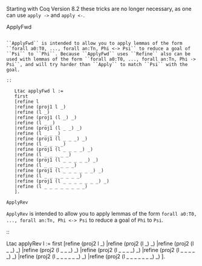 Starting with Coq Version 8.2 these tricks are no longer necessary, as one can use ``apply ->`` and ``apply <-``.

ApplyFwd
~~~~~~~~

``ApplyFwd`` is intended to allow you to apply lemmas of the form ``forall a0:T0, ..., forall an:Tn, Phi <-> Psi`` to reduce a goal of ``Psi`` to ``Phi``. Because ``ApplyFwd`` uses ``Refine`` also can be used with lemmas of the form ``forall a0:T0, ..., forall an:Tn, Phi -> Psi``, and will try harder than ``Apply`` to match ``Psi`` with the goal.

::

   Ltac applyFwd l :=
   first
   [refine l
   |refine (proj1 l _)
   |refine (l _)
   |refine (proj1 (l _) _)
   |refine (l _ _)
   |refine (proj1 (l _ _) _)
   |refine (l _ _ _)
   |refine (proj1 (l _ _ _) _)
   |refine (l _ _ _ _)
   |refine (proj1 (l _ _ _ _) _)
   |refine (l _ _ _ _ _)
   |refine (proj1 (l _ _ _ _ _) _)
   |refine (l _ _ _ _ _ _)
   |refine (proj1 (l _ _ _ _ _ _) _)
   |refine (l _ _ _ _ _ _ _)
   |refine (proj1 (l _ _ _ _ _ _ _) _)
   |refine (l _ _ _ _ _ _ _ _)
   ].

ApplyRev
~~~~~~~~

``ApplyRev`` is intended to allow you to apply lemmas of the form ``forall a0:T0, ..., forall an:Tn, Phi <-> Psi`` to reduce a goal of ``Phi`` to ``Psi``.

::

   Ltac applyRev l :=
   first
   [refine (proj2 l _)
   |refine (proj2 (l _) _)
   |refine (proj2 (l _ _) _)
   |refine (proj2 (l _ _ _) _)
   |refine (proj2 (l _ _ _ _) _)
   |refine (proj2 (l _ _ _ _ _) _)
   |refine (proj2 (l _ _ _ _ _ _) _)
   |refine (proj2 (l _ _ _ _ _ _ _) _)
   ].

